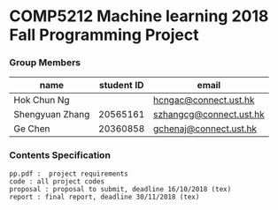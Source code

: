 # COMP5212 Machine learning 2018 Fall Programming Project

### Group Members

|      name      |    student ID    |    email    |
|----------------|------------------|-------------|
|  Hok Chun Ng   |                  | hcngac@connect.ust.hk |
|Shengyuan Zhang |     20565161     | szhangcg@connect.ust.hk |
|    Ge Chen     |     20360858     |  gchenaj@connect.ust.hk |

### Contents Specification

```
pp.pdf :  project requirements
code : all project codes
proposal : proposal to submit, deadline 16/10/2018 (tex)
report : final report, deadline 30/11/2018 (tex)
```
